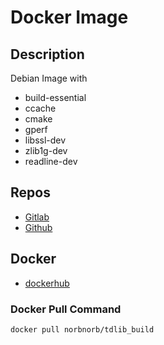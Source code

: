 # Docker Image

## Description
Debian Image with
* build-essential
* ccache
* cmake
* gperf
* libssl-dev
* zlib1g-dev
* readline-dev

## Repos
* [Gitlab](https://gitlab.norbert-ruehl.de/tg-utils/docker-tdlib_build.git)
* [Github](https://github.com/norbekaiser/docker-tdlib_build.git)

## Docker
* [dockerhub](https://hub.docker.com/r/norbnorb/tdlib_build)


### Docker Pull Command
```docker pull norbnorb/tdlib_build```
